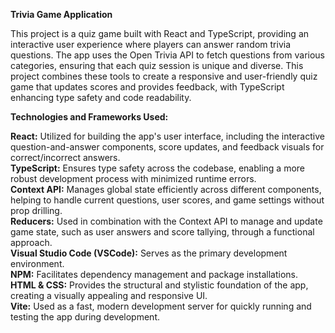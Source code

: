 <b> Trivia Game Application</b> 

This project is a quiz game built with React and TypeScript, providing an interactive user experience where players can answer random trivia questions. The app uses the Open Trivia API to fetch questions from various categories, ensuring that each quiz session is unique and diverse. This project combines these tools to create a responsive and user-friendly quiz game that updates scores and provides feedback, with TypeScript enhancing type safety and code readability.

<b> Technologies and Frameworks Used: </b> 

<b> React:</b> Utilized for building the app's user interface, including the interactive question-and-answer components, score updates, and feedback visuals for correct/incorrect answers. <br /> 
<b> TypeScript:</b> Ensures type safety across the codebase, enabling a more robust development process with minimized runtime errors. <br /> 
<b> Context API:</b> Manages global state efficiently across different components, helping to handle current questions, user scores, and game settings without prop drilling. <br /> 
<b> Reducers:</b> Used in combination with the Context API to manage and update game state, such as user answers and score tallying, through a functional approach. <br /> 
<b> Visual Studio Code (VSCode):</b> Serves as the primary development environment. <br /> 
<b>NPM:</b> Facilitates dependency management and package installations. <br /> 
<b>HTML & CSS:</b> Provides the structural and stylistic foundation of the app, creating a visually appealing and responsive UI. <br /> 
<b>Vite:</b> Used as a fast, modern development server for quickly running and testing the app during development. <br /> 







